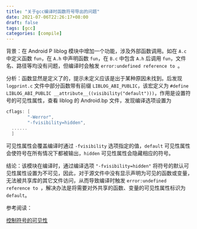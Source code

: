```yaml
---
title: "关于gcc编译时函数符号导出的问题"
date: 2021-07-06T22:26:17+08:00
draft: false
tags: [gcc]
categories: [compile]
---
```


背景：在 Android P liblog 模块中增加一个功能，涉及外部函数调用。如在 `A.c` 中定义函数 `fun`，在 `A.h` 中声明函数 `fun`，在 `B.c` 中包含 `A.h` 后调用 `fun`，文件名、路径等均没有问题，但编译时会触发 `error:undefined reference to `。

分析：函数显然是定义了的，提示未定义应该是出于某种原因未找到。后发现 `logprint.c` 文件中部分函数带有前缀 `LIBLOG_ABI_PUBLIC`，该宏定义为 `#define LIBLOG_ABI_PUBLIC __attribute__((visibility("default")))`，作用是设置符号的可见性属性，查看 liblog 的 Android.bp 文件，发现编译选项设置为

```c
cflags: [
        "-Werror",
        "-fvisibility=hidden",
  ......
  ]
```

可见性属性会覆盖编译时通过 `-fvisibility` 选项指定的值，`default` 可见性属性会使符号在所有情况下都被输出，`hidden` 可见性属性会隐藏相应的符号。

结论：该模块在编译时，通过编译选项 `"-fvisibility=hidden"` 将符号的默认可见性属性设置为不可见，因此，对于源文件中没有显示声明为可见的函数或变量，无法被共享库的其它文件访问，从而导致编译时触发 `error:undefined reference to `，解决办法是将需要对外共享的函数、变量的可见性属性标识为 `default`。

参考阅读：

[控制符号的可见性](https://my.huhoo.net/archives/2010/03/post_52.html)
